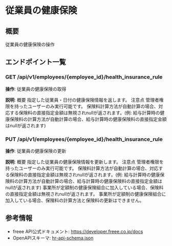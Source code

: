 # 従業員の健康保険

## 概要

従業員の健康保険の操作

## エンドポイント一覧

### GET /api/v1/employees/{employee_id}/health_insurance_rule

**操作**: 従業員の健康保険の取得

**説明**: 概要 指定した従業員・日付の健康保険情報を返します。 注意点 管理者権限を持ったユーザーのみ実行可能です。 保険料計算方法が自動計算の場合、対応する保険料の直接指定金額は無視されnullが返されます。(例: 給与計算時の健康保険料の計算方法が自動計算の場合、給与計算時の健康保険料の直接指定金額はnullが返されます)

### PUT /api/v1/employees/{employee_id}/health_insurance_rule

**操作**: 従業員の健康保険の更新

**説明**: 概要 指定した従業員の健康保険情報を更新します。 注意点 管理者権限を持ったユーザーのみ実行可能です。 保険料計算方法が自動計算の場合、対応する保険料の直接指定金額は無視されnullが返されます。(例: 給与計算時の健康保険料の計算方法が自動計算の場合、給与計算時の健康保険料の直接指定金額はnullが返されます) 事業所が定額制の健康保険組合に加入している場合、保険料の直接指定金額は無視されnullが返されます。 事業所が定額制の健康保険組合に加入している場合、保険料の計算方法と保険料の更新はできません。



## 参考情報

- freee API公式ドキュメント: https://developer.freee.co.jp/docs
- OpenAPIスキーマ: [hr-api-schema.json](../../openapi/hr-api-schema.json)
